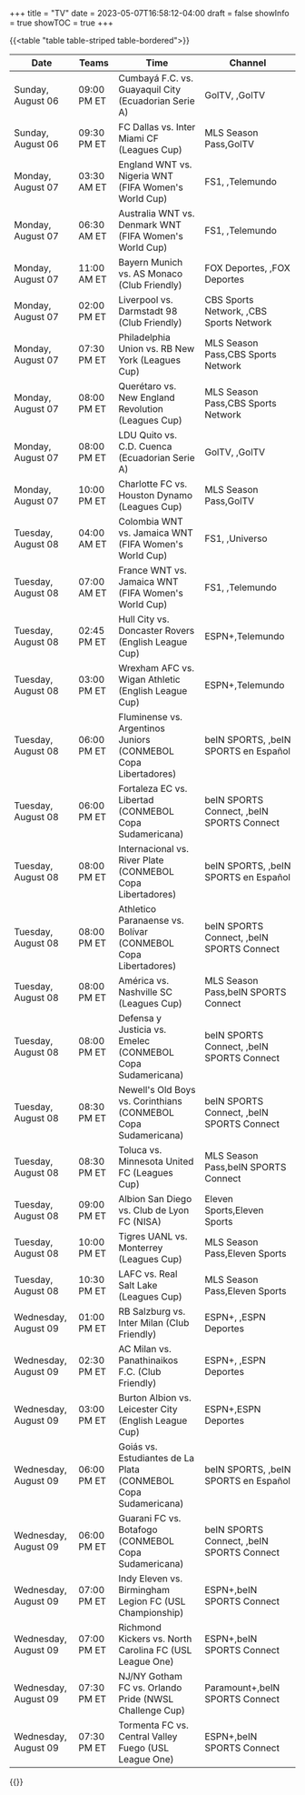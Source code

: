 +++
title = "TV"
date = 2023-05-07T16:58:12-04:00
draft = false
showInfo = true
showTOC = true
+++

{{<table "table table-striped table-bordered">}}

 Date | Teams | Time | Channel 
------|-------|------|--------
 Sunday, August 06 | 09:00 PM ET | Cumbayá F.C. vs. Guayaquil City (Ecuadorian Serie A) |GolTV, ,GolTV 
 Sunday, August 06 | 09:30 PM ET | FC Dallas vs. Inter Miami CF (Leagues Cup) |MLS Season Pass,GolTV 
 Monday, August 07 | 03:30 AM ET | England WNT vs. Nigeria WNT (FIFA Women's World Cup) |FS1, ,Telemundo 
 Monday, August 07 | 06:30 AM ET | Australia WNT vs. Denmark WNT (FIFA Women's World Cup) |FS1, ,Telemundo 
 Monday, August 07 | 11:00 AM ET | Bayern Munich vs. AS Monaco (Club Friendly) |FOX Deportes, ,FOX Deportes 
 Monday, August 07 | 02:00 PM ET | Liverpool vs. Darmstadt 98 (Club Friendly) |CBS Sports Network, ,CBS Sports Network 
 Monday, August 07 | 07:30 PM ET | Philadelphia Union vs. RB New York (Leagues Cup) |MLS Season Pass,CBS Sports Network 
 Monday, August 07 | 08:00 PM ET | Querétaro vs. New England Revolution (Leagues Cup) |MLS Season Pass,CBS Sports Network 
 Monday, August 07 | 08:00 PM ET | LDU Quito vs. C.D. Cuenca (Ecuadorian Serie A) |GolTV, ,GolTV 
 Monday, August 07 | 10:00 PM ET | Charlotte FC vs. Houston Dynamo (Leagues Cup) |MLS Season Pass,GolTV 
 Tuesday, August 08 | 04:00 AM ET | Colombia WNT vs. Jamaica WNT (FIFA Women's World Cup) |FS1, ,Universo 
 Tuesday, August 08 | 07:00 AM ET | France WNT vs. Jamaica WNT (FIFA Women's World Cup) |FS1, ,Telemundo 
 Tuesday, August 08 | 02:45 PM ET | Hull City vs. Doncaster Rovers (English League Cup) |ESPN+,Telemundo 
 Tuesday, August 08 | 03:00 PM ET | Wrexham AFC vs. Wigan Athletic (English League Cup) |ESPN+,Telemundo 
 Tuesday, August 08 | 06:00 PM ET | Fluminense vs. Argentinos Juniors (CONMEBOL Copa Libertadores) |beIN SPORTS, ,beIN SPORTS en Español 
 Tuesday, August 08 | 06:00 PM ET | Fortaleza EC vs. Libertad (CONMEBOL Copa Sudamericana) |beIN SPORTS Connect, ,beIN SPORTS Connect 
 Tuesday, August 08 | 08:00 PM ET | Internacional vs. River Plate (CONMEBOL Copa Libertadores) |beIN SPORTS, ,beIN SPORTS en Español 
 Tuesday, August 08 | 08:00 PM ET | Athletico Paranaense vs. Bolívar (CONMEBOL Copa Libertadores) |beIN SPORTS Connect, ,beIN SPORTS Connect 
 Tuesday, August 08 | 08:00 PM ET | América vs. Nashville SC (Leagues Cup) |MLS Season Pass,beIN SPORTS Connect 
 Tuesday, August 08 | 08:00 PM ET | Defensa y Justicia vs. Emelec (CONMEBOL Copa Sudamericana) |beIN SPORTS Connect, ,beIN SPORTS Connect 
 Tuesday, August 08 | 08:30 PM ET | Newell's Old Boys vs. Corinthians (CONMEBOL Copa Sudamericana) |beIN SPORTS Connect, ,beIN SPORTS Connect 
 Tuesday, August 08 | 08:30 PM ET | Toluca vs. Minnesota United FC (Leagues Cup) |MLS Season Pass,beIN SPORTS Connect 
 Tuesday, August 08 | 09:00 PM ET | Albion San Diego vs. Club de Lyon FC (NISA) |Eleven Sports,Eleven Sports 
 Tuesday, August 08 | 10:00 PM ET | Tigres UANL vs. Monterrey (Leagues Cup) |MLS Season Pass,Eleven Sports 
 Tuesday, August 08 | 10:30 PM ET | LAFC vs. Real Salt Lake (Leagues Cup) |MLS Season Pass,Eleven Sports 
 Wednesday, August 09 | 01:00 PM ET | RB Salzburg vs. Inter Milan (Club Friendly) |ESPN+, ,ESPN Deportes 
 Wednesday, August 09 | 02:30 PM ET | AC Milan vs. Panathinaikos F.C. (Club Friendly) |ESPN+, ,ESPN Deportes 
 Wednesday, August 09 | 03:00 PM ET | Burton Albion vs. Leicester City (English League Cup) |ESPN+,ESPN Deportes 
 Wednesday, August 09 | 06:00 PM ET | Goiás vs. Estudiantes de La Plata (CONMEBOL Copa Sudamericana) |beIN SPORTS, ,beIN SPORTS en Español 
 Wednesday, August 09 | 06:00 PM ET | Guarani FC vs. Botafogo (CONMEBOL Copa Sudamericana) |beIN SPORTS Connect, ,beIN SPORTS Connect 
 Wednesday, August 09 | 07:00 PM ET | Indy Eleven vs. Birmingham Legion FC (USL Championship) |ESPN+,beIN SPORTS Connect 
 Wednesday, August 09 | 07:00 PM ET | Richmond Kickers vs. North Carolina FC (USL League One) |ESPN+,beIN SPORTS Connect 
 Wednesday, August 09 | 07:30 PM ET | NJ/NY Gotham FC vs. Orlando Pride (NWSL Challenge Cup) |Paramount+,beIN SPORTS Connect 
 Wednesday, August 09 | 07:30 PM ET | Tormenta FC vs. Central Valley Fuego (USL League One) |ESPN+,beIN SPORTS Connect 



{{</table>}}
